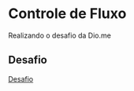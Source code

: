 # Controle de Fluxo
Realizando o desafio da Dio.me
## Desafio
[Desafio](https://github.com/digitalinnovationone/trilha-java-basico/tree/main/desafios/controle-fluxo)
